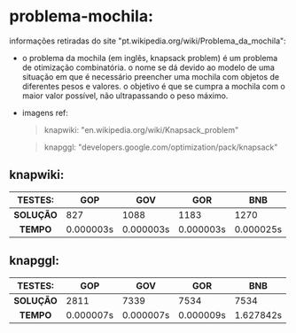 # problema-mochila:

informações retiradas do site "pt.wikipedia.org/wiki/Problema_da_mochila":

- o problema da mochila (em inglês, knapsack problem) é um problema de otimização combinatória. o nome se dá devido ao modelo de uma situação em que é necessário preencher uma mochila com objetos de diferentes pesos e valores. o objetivo é que se cumpra a mochila com o maior valor possível, não ultrapassando o peso máximo.

- imagens ref:

  > knapwiki: "en.wikipedia.org/wiki/Knapsack_problem"

  > knapggl: "developers.google.com/optimization/pack/knapsack"

## knapwiki:

| TESTES: | GOP | GOV | GOR | BNB |
|:-----------:|-----------|-----------|-----------|-----------|
| **SOLUÇÃO** | 827       | 1088      | 1183      | 1270      |
| **TEMPO**   | 0.000003s | 0.000003s | 0.000003s | 0.000025s |

## knapggl:

| TESTES: | GOP | GOV | GOR | BNB |
|:-----------:|-----------|-----------|-----------|-----------|
| **SOLUÇÃO** | 2811      | 7339      | 7534      | 7534      |
| **TEMPO**   | 0.000007s | 0.000007s | 0.000009s | 1.627842s |
